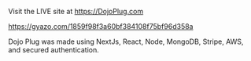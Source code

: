Visit the LIVE site at https://DojoPlug.com

https://gyazo.com/1859f98f3a60bf384108f75bf96d358a

Dojo Plug was made using NextJs, React, Node, MongoDB, Stripe, AWS, and secured authentication.
